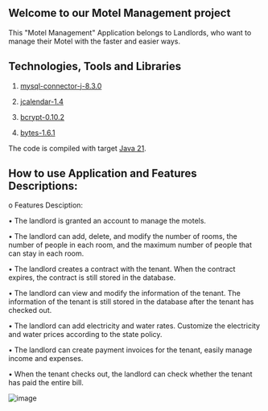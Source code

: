 ## Welcome to our Motel Management project 
This "Motel Management" Application belongs to Landlords, who want to manage their Motel with the faster and easier ways.

## Technologies, Tools and Libraries
1. [mysql-connector-j-8.3.0](https://dev.mysql.com/downloads/connector/j/?os=26)

2. [jcalendar-1.4](http://www.java2s.com/Code/Jar/j/Downloadjcalendar14jar.htm)

3. [bcrypt-0.10.2](https://github.com/patrickfav/bcrypt)

4. [bytes-1.6.1](https://central.sonatype.com/artifact/at.favre.lib/bytes/1.6.1/versions)

The code is compiled with target [Java 21](https://en.wikipedia.org/wiki/Java_version_history#Java_SE_21).

## How to use Application and Features Descriptions:
o	Features Desciption:

  •	The landlord is granted an account to manage the motels.  
  
  •	The landlord can add, delete, and modify the number of rooms, the number of people in each room, and the maximum number of people that can stay in each      room.

  •	The landlord creates a contract with the tenant. When the contract expires, the contract is still stored in the database.
  
  •	The landlord can view and modify the information of the tenant. The information of the tenant is still stored in the database after the tenant has           checked out.
  
  •	The landlord can add electricity and water rates. Customize the electricity and water prices according to the state policy.
  
  •	The landlord can create payment invoices for the tenant, easily manage income and expenses.
  
  •	When the tenant checks out, the landlord can check whether the tenant has paid the entire bill.
  
![image](https://github.com/levandung-it03/Motel_Management/assets/89738182/c2781146-e1fb-4813-88c2-084f4777f0cb)

